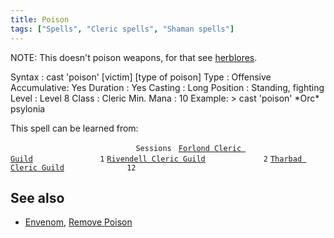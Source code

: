 ```yaml
---
title: Poison
tags: ["Spells", "Cleric spells", "Shaman spells"]
---
```

NOTE: This doesn't poison weapons, for that see
[herblores](herblore "wikilink").

Syntax : cast 'poison' \[victim\] \[type of poison\] Type : Offensive
Accumulative: Yes Duration : Yes Casting : Long Position : Standing,
fighting Level : Level 8 Class : Cleric Min. Mana : 10 Example: \> cast
'poison' \*Orc\* psylonia

This spell can be learned from:

`                            Sessions `
[`Forlond Cleric Guild`](Forlond_Cleric_Guild "wikilink")`               1`
[`Rivendell Cleric Guild`](Rivendell_Cleric_Guild "wikilink")`             2`
[`Tharbad Cleric Guild`](Tharbad_Cleric_Guild "wikilink")`              12`

## See also

- [Envenom](Envenom "wikilink"), [Remove
  Poison](Remove_Poison "wikilink")
  